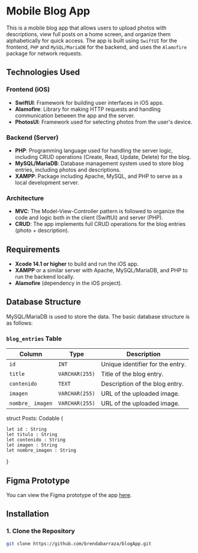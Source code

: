 # Mobile Blog App

This is a mobile blog app that allows users to upload photos with descriptions, view full posts on a home screen, and organize them alphabetically for quick access. The app is built using `SwiftUI` for the frontend, `PHP` and `MySQL/MariaDB` for the backend, and uses the `Alamofire` package for network requests.

## Technologies Used

### Frontend (iOS)
- **SwiftUI**: Framework for building user interfaces in iOS apps.
- **Alamofire**: Library for making HTTP requests and handling communication between the app and the server.
- **PhotosUI**: Framework used for selecting photos from the user's device.

### Backend (Server)
- **PHP**: Programming language used for handling the server logic, including CRUD operations (Create, Read, Update, Delete) for the blog.
- **MySQL/MariaDB**: Database management system used to store blog entries, including photos and descriptions.
- **XAMPP**: Package including Apache, MySQL, and PHP to serve as a local development server.

### Architecture
- **MVC**: The Model-View-Controller pattern is followed to organize the code and logic both in the client (SwiftUI) and server (PHP).
- **CRUD**: The app implements full CRUD operations for the blog entries (photo + description).

## Requirements

- **Xcode 14.1 or higher** to build and run the iOS app.
- **XAMPP** or a similar server with Apache, MySQL/MariaDB, and PHP to run the backend locally.
- **Alamofire** (dependency in the iOS project).

## Database Structure

MySQL/MariaDB is used to store the data. The basic database structure is as follows:

### `blog_entries` Table

| Column           | Type           | Description                               |
|------------------|----------------|-------------------------------------------|
| `id`             | `INT`          | Unique identifier for the entry.          |
| `title`          | `VARCHAR(255)` | Title of the blog entry.                  |
| `contenido`      | `TEXT`         | Description of the blog entry.            |
| `imagen`         | `VARCHAR(255)` | URL of the uploaded image.                |
| `nombre_ imagen` | `VARCHAR(255)` | URL of the uploaded image.                |


struct Posts: Codable {
    
    let id : String
    let titulo : String
    let contenido : String
    let imagen : String
    let nombre_imagen : String

}

## Figma Prototype

You can view the Figma prototype of the app [here](https://www.figma.com/proto/aCtVNm5U7a7kZBKAJvdYQa/Untitled?node-id=44-71&node-type=canvas&t=kkwnLwrwcQejlHRc-1&scaling=scale-down&content-scaling=fixed&page-id=33%3A42&starting-point-node-id=44%3A71).

## Installation

### 1. Clone the Repository

```bash
git clone https://github.com/brendabarraza/blogApp.git



